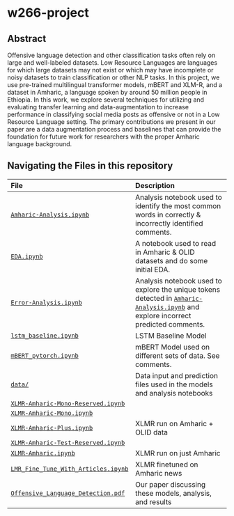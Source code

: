 # w266-project

## Abstract
Offensive language detection and other classification tasks often rely on large and well-labeled datasets. Low Resource Languages are languages for which large datasets may not exist or which may have incomplete or noisy datasets to train classification or other NLP tasks. In this project, we use pre-trained multilingual transformer models, mBERT and XLM-R, and a dataset in Amharic, a language spoken by around 50 million people in Ethiopia. In this work, we explore several techniques for utilizing and evaluating transfer learning and data-augmentation to increase performance in classifying social media posts as offensive or not in a Low Resource Language setting. The primary contributions we present in our paper are a data augmentation process and baselines that can provide the foundation for future work for researchers with the proper Amharic language background.


## Navigating the Files in this repository

|File | Description |
|:----|:------------|
| [`Amharic-Analysis.ipynb`](https://github.com/jcweaver/w266-project/blob/main/Amharic-Analysis.ipynb) | Analysis notebook used to identify the most common words in correctly & incorrectly identified comments. |
| [`EDA.ipynb`](https://github.com/jcweaver/w266-project/blob/main/EDA.ipynb) | A notebook used to read in Amharic & OLID datasets and do some initial EDA. |
| [`Error-Analysis.ipynb`](https://github.com/jcweaver/w266-project/blob/main/Error-Analysis.ipynb) | Analysis notebook used to explore the unique tokens detected in [`Amharic-Analysis.ipynb`](https://github.com/jcweaver/w266-project/blob/main/Amharic-Analysis.ipynb) and explore incorrect predicted comments. |
| [`lstm_baseline.ipynb`](https://github.com/jcweaver/w266-project/blob/main/lstm_baseline.ipynb) | LSTM Baseline Model |
| [`mBERT_pytorch.ipynb`](https://github.com/jcweaver/w266-project/blob/main/mBERT_pytorch.ipynb) | mBERT Model used on different sets of data. See comments. |
| [`data/`](https://github.com/jcweaver/w266-project/tree/main/data) | Data input and prediction files used in the models and analysis notebooks |
| [`XLMR-Amharic-Mono-Reserved.ipynb`](https://github.com/jcweaver/w266-project/blob/main/XLMR-Amharic-Mono-Reserved.ipynb) | |
| [`XLMR-Amharic-Mono.ipynb`](https://github.com/jcweaver/w266-project/blob/main/XLMR-Amharic-Mono.ipynb) | |
| [`XLMR-Amharic-Plus.ipynb`](https://github.com/jcweaver/w266-project/blob/main/XLMR-Amharic-Plus.ipynb) | XLMR run on Amharic + OLID data |
| [`XLMR-Amharic-Test-Reserved.ipynb`](https://github.com/jcweaver/w266-project/blob/main/XLMR-Amharic-Test-Reserved.ipynb) | |
| [`XLMR-Amharic.ipynb`](https://github.com/jcweaver/w266-project/blob/main/XLMR-Amharic.ipynb) | XLMR run on just Amharic |
| [`LMR_Fine_Tune_With_Articles.ipynb`](https://github.com/jcweaver/w266-project/blob/main/XLMR_Fine_Tune_With_Articles.ipynb) | XLMR finetuned on Amharic news |
| [`Offensive_Language_Detection.pdf`](https://github.com/jcweaver/w266-project/blob/main/Offensive_Language_Detection.pdf) | Our paper discussing these models, analysis, and results |
